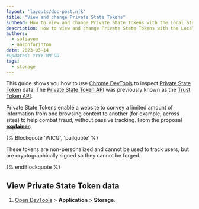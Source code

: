 ```yaml
---
layout: 'layouts/doc-post.njk'
title: "View and change Private State Tokens"
subhead: How to view and change Private State Tokens with the Local Storage pane.
description: How to view and change Private State Tokens with the Local Storage pane.
authors:
  - sofiayem
  - aaronforinton
date: 2023-03-14
#updated: YYYY-MM-DD
tags:
  - storage
---
```


This guide shows you how to use [Chrome DevTools](/docs/devtools/) to inspect [Private State Token](/docs/privacy-sandbox/trust-tokens/)
data. The [Private State Token API](https://wicg.github.io/trust-token-api/) was previously known as the [Trust Token API](/blog/rename-trust-tokens/).

Private State Tokens enable a website to convey a limited amount of information from one browsing context to another
(for example, across sites) to help combat fraud, without passive tracking. From the proposal [**explainer**](https://github.com/WICG/trust-token-api#overview):

{% Blockquote 'WICG', 'pullquote' %}
<p>These
tokens are non-personalized and cannot be used to track users, but are
cryptographically signed so they cannot be forged.</p>
{% endBlockquote %}

## View Private State Token data

1. [Open DevTools](/docs/devtools/open/) > **Application** > **Storage**.
